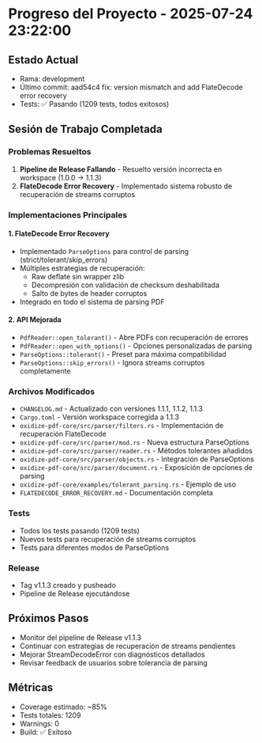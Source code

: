 # Progreso del Proyecto - 2025-07-24 23:22:00

## Estado Actual
- Rama: development
- Último commit: aad54c4 fix: version mismatch and add FlateDecode error recovery
- Tests: ✅ Pasando (1209 tests, todos exitosos)

## Sesión de Trabajo Completada

### Problemas Resueltos
1. **Pipeline de Release Fallando** - Resuelto versión incorrecta en workspace (1.0.0 → 1.1.3)
2. **FlateDecode Error Recovery** - Implementado sistema robusto de recuperación de streams corruptos

### Implementaciones Principales

#### 1. FlateDecode Error Recovery
- Implementado `ParseOptions` para control de parsing (strict/tolerant/skip_errors)
- Múltiples estrategias de recuperación:
  - Raw deflate sin wrapper zlib
  - Decompresión con validación de checksum deshabilitada
  - Salto de bytes de header corruptos
- Integrado en todo el sistema de parsing PDF

#### 2. API Mejorada
- `PdfReader::open_tolerant()` - Abre PDFs con recuperación de errores
- `PdfReader::open_with_options()` - Opciones personalizadas de parsing
- `ParseOptions::tolerant()` - Preset para máxima compatibilidad
- `ParseOptions::skip_errors()` - Ignora streams corruptos completamente

### Archivos Modificados
- `CHANGELOG.md` - Actualizado con versiones 1.1.1, 1.1.2, 1.1.3
- `Cargo.toml` - Versión workspace corregida a 1.1.3
- `oxidize-pdf-core/src/parser/filters.rs` - Implementación de recuperación FlateDecode
- `oxidize-pdf-core/src/parser/mod.rs` - Nueva estructura ParseOptions
- `oxidize-pdf-core/src/parser/reader.rs` - Métodos tolerantes añadidos
- `oxidize-pdf-core/src/parser/objects.rs` - Integración de ParseOptions
- `oxidize-pdf-core/src/parser/document.rs` - Exposición de opciones de parsing
- `oxidize-pdf-core/examples/tolerant_parsing.rs` - Ejemplo de uso
- `FLATEDECODE_ERROR_RECOVERY.md` - Documentación completa

### Tests
- Todos los tests pasando (1209 tests)
- Nuevos tests para recuperación de streams corruptos
- Tests para diferentes modos de ParseOptions

### Release
- Tag v1.1.3 creado y pusheado
- Pipeline de Release ejecutándose

## Próximos Pasos
- Monitor del pipeline de Release v1.1.3
- Continuar con estrategias de recuperación de streams pendientes
- Mejorar StreamDecodeError con diagnósticos detallados
- Revisar feedback de usuarios sobre tolerancia de parsing

## Métricas
- Coverage estimado: ~85%
- Tests totales: 1209
- Warnings: 0
- Build: ✅ Exitoso
